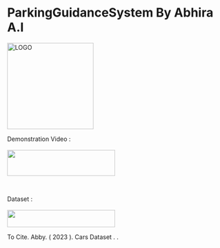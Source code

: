 # ParkingGuidanceSystem By Abhira A.I

<img width="200" alt="LOGO" src="https://github.com/abby1712/ParkingGuidanceSystem/assets/72368959/2fd444a1-b95f-4ead-9ad5-4b6dc90c5ea3">

Demonstration Video : 
<br>
<br>
<a href="https://youtu.be/rwVtMfqS9XE">
    <img src="https://cdn.icon-icons.com/icons2/2530/PNG/512/youtube_button_icon_151827.png" style="width: 250px; height: 60px;"></img>
</a>

<br>


Dataset :
<br>
<br>
<a href="https://universe.roboflow.com/abby/cars-ggvem">
    <img src="https://app.roboflow.com/images/download-dataset-badge.svg" style="width: 250px; height: 40px;"></img>
</a>

To Cite. 
Abby. ( 2023 ). Cars Dataset . . 
